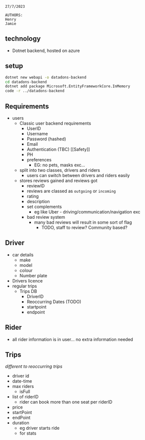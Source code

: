 ```
27/7/2023

AUTHORS:
Henry
Jamie
```
## technology 
- Dotnet backend, hosted on azure

## setup
```bash
dotnet new webapi -o datadons-backend
cd datadons-backend
dotnet add package Microsoft.EntityFrameworkCore.InMemory
code -r ../datadons-backend
```
## Requirements
- users
	- Classic user backend requirements
		- UserID
		- Username
		- Password (hashed)
		- Email
		- Authentication (TBC) [[Safety]]
		- PH
		- preferences 
			- EG: no pets, masks exc...
	- split into two classes, drivers and riders
		- users can switch between drivers and riders easily
	- stores reviews gained and reviews got
		- reviewID
		- reviews are classed as `outgoing` or `incoming`
		- rating
		- description
		- set complements
			- eg like Uber - driving/communication/navigation exc
		- bad review system
			- many bad reviews will result in some sort of flag
				- TODO, staff to review? Community based?

## Driver
- car details
	- make
	- model
	- colour
	- Number plate
- Drivers licence
- regular trips
	- Trips DB
		- DriverID
		- Reoccurring Dates (TODO)
		- startpoint
		- endpoint

## Rider
- all rider information is in user... no extra information needed


## Trips
*different to reoccurring trips*
- driver id
- date-time
- max riders
	- isFull
- list of riderID
	- rider can book more than one seat per riderID
- price
- startPoint
- endPoint
- duration
	- eg driver starts ride
	- for stats

